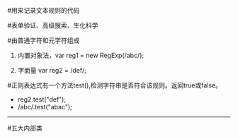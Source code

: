 #用来记录文本规则的代码

#表单验证、高级搜索、生化科学

#由普通字符和元字符组成

1. 内置对象法，var reg1 = new RegExp(/abc/);

1. 字面量  var reg2 = /def/;

#正则表达式有一个方法test(),检测字符串是否符合该规则。返回true或false。

- reg2.test("def");
- /abc/.test("abac");


***

#五大内部类